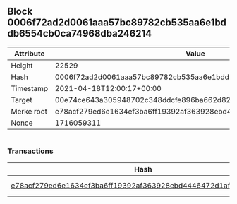 ## Block 0006f72ad2d0061aaa57bc89782cb535aa6e1bddb6554cb0ca74968dba246214

Attribute | Value
--- | ---
Height | 22529
Hash | 0006f72ad2d0061aaa57bc89782cb535aa6e1bddb6554cb0ca74968dba246214
Timestamp | 2021-04-18T12:00:17+00:00
Target | 00e74ce643a305948702c348ddcfe896ba662d82c1a228faf4ad12250f07334e
Merke root | e78acf279ed6e1634ef3ba6ff19392af363928ebd4446472d1afdccea8fdffe6
Nonce | 1716059311

```

```

### Transactions

Hash | Amount
--- | ---
[e78acf279ed6e1634ef3ba6ff19392af363928ebd4446472d1afdccea8fdffe6](e78acf279ed6e1634ef3ba6ff19392af363928ebd4446472d1afdccea8fdffe6.md) | 10.00000000 SKEPTI 
